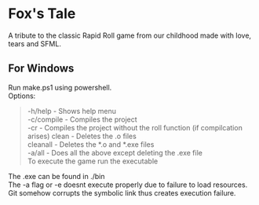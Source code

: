 # Fox's Tale
A tribute to the classic Rapid Roll game from our childhood made with love, tears and SFML.

## For Windows
Run make.ps1 using powershell.  
Options:   
> -h/help - Shows help menu  
> -c/compile - Compiles the project  
> -cr - Compiles the project without the roll function (if compilcation arises)
> clean - Deletes the .o files  
> cleanall - Deletes the *.o and *.exe files  
> -a/all - Does all the above except deleting the .exe file  
> To execute the game run the executable  

The .exe can be found in ./bin  
The -a flag or -e doesnt execute properly due to failure to load resources.  
Git somehow corrupts the symbolic link thus creates execution failure.  

